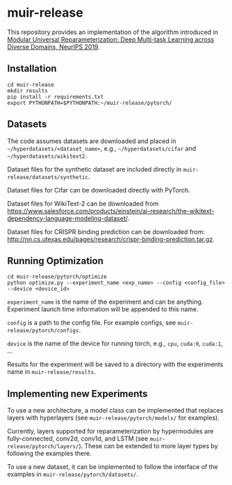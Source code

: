 # muir-release

This repository provides an implementation of the algorithm introduced in [Modular Universal Reparameterization: Deep Multi-task Learning across Diverse Domains, NeurIPS 2019](https://arxiv.org/pdf/1906.00097.pdf).

## Installation
```
cd muir-release
mkdir results
pip install -r requirements.txt
export PYTHONPATH=$PYTHONPATH:~/muir-release/pytorch/
```

## Datasets

The code assumes datasets are downloaded and placed in `~/hyperdatasets/<dataset_name>`, e.g., `~/hyperdatasets/cifar` and `~/hyperdatasets/wikitext2`.

Dataset files for the synthetic dataset are included directly in `muir-release/datasets/synthetic`.

Dataset files for Cifar can be downloaded directly with PyTorch.

Dataset files for WikiText-2 can be downloaded from https://www.salesforce.com/products/einstein/ai-research/the-wikitext-dependency-language-modeling-dataset/.

Dataset files for CRISPR binding prediction can be downloaded from: http://nn.cs.utexas.edu/pages/research/crispr-binding-prediction.tar.gz.

## Running Optimization

```
cd muir-release/pytorch/optimize
python optimize.py --experiment_name <exp_name> --config <config_file> --device <device_id>
```

`experiment_name` is the name of the experiment and can be anything. Experiment launch time information will be appended to this name.

`config` is a path to the config file. For example configs, see `muir-release/pytorch/configs`.

`device` is the name of the device for running torch, e.g., `cpu`, `cuda:0`, `cuda:1`, ...

Results for the experiment will be saved to a directory with the experiments name in `muir-release/results`.

## Implementing new Experiments

To use a new architecture, a model class can be implemented that replaces layers with hyperlayers (see `muir-release/pytorch/models/` for examples).

Currently, layers supported for reparameterization by hypermodules are fully-connected, conv2d, conv1d, and LSTM (see `muir-release/pytorch/layers/`). These can be extended to more layer types by following the examples there.

To use a new dataset, it can be implemented to follow the interface of the examples in `muir-release/pytorch/datasets/`.

